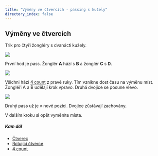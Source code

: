 ```yaml
---
title: "Výměny ve čtvercích - passing s kužely"
directory_index: false
---
```


## Výměny ve čtvercích


Trik pro čtyři žongléry s dvanácti kužely.

![](img/v/vymenya.png)

První hod je pass. Žonglér **A** hází s **B** a žonglér **C** s **D**.

![](img/v/vymenyb.png)

Všichni hází <a href="4count.html" title="Základ passování.">4 count</a> z pravé ruky. Tím vznikne dost času na výměnu míst. Žongléři A a B udělají krok vpravo. Druhá dvojice se posune vlevo.

![](img/v/vymenyc.png)

Druhý pass už je v nové pozici. Dvojice zůstávají zachovány.


V dalším  kroku si opět vyměníte místa.


##### Kam dál

- [Čtverec](/kuzely/passing/box.html "Jednoduchý trik pro čtyři žongléry")
- [Rotující čtverce](squares.html "Podobný trik")
- [4 count](/kuzely/passing/4count.html "Základní způsob passování")
